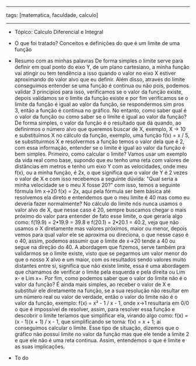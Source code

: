 
---

tags: [matematica, faculdade, calculo]

---

- Tópico: 
	Calculo Diferencial e Integral

- O que foi tratado?
	 Conceitos e definições do que é um limite de uma função

- Resumo com as minhas palavras
	 De forma simples o limite serve para definir em qual ponto do eixo Y, de um plano cartesiano, a minha função vai atingir ou tem tendência a isso quando o valor no eixo X estiver aproximando do valor alvo que eu definir. Além disso, através do limite conseguimos entender se uma função é continua ou não pois, podemos validar 3 princípios para isso, verificamos se o valor da função existe, depois validamos se o limite da função existe e por fim verificamos se o limite da função é igual ao valor da função, se respondermos sim pros 3, então a função é continua no gráfico. No entanto, como saber qual é o valor da função ou como saber se o limite é igual ao valor da função? De forma simples, o valor da função é o resultado que dá quando, ao definirmos o número alvo que queremos buscar de X, exemplo, X → 10 e substituímos X no cálculo da função, exemplo, uma função f(x) = x / 5, se substituirmos X e resolvermos a função temos o valor dela que é 2, com essa informação, entender se o limite é igual ao valor da função é bem simples. Primeiro, como calcular o limite? Vamos usar um exemplo da vida real como base, supondo que eu tenho uma reta com valores de distâncias em metros e tenho um eixo Y com as velocidades, onde meu f(x), ou a minha função, é 2x, o que significa que o valor de Y é 2 vezes o valor de X e com isso recebemos a seguinte dúvida: "Qual seria a minha velocidade se o meu X fosse 20?" com isso, temos a seguinte fórmula lim x→20 f(x) = 2x, aqui pela fórmula ser bem básica até resolvemos ela direto e entendemos que o meu limite é 40 mas como eu deveria fazer normalmente? No cálculo do limite nós nunca usamos o valor alvo de X, que nesse caso é 20, sempre buscamos chegar o mais próximo do valor para entender de fato esse limite, o que geraria algo como: f(19.9) = 2•19.9 = 39.8 e f(20.1) = 2•20.1 = 40.2, veja que não usamos o X diretamente mas valores próximos, maior ou menor, depois vemos para qual valor ele se aproxima ou direciona, o que nesse caso é o 40, assim, podemos assumir que o limite de x→20  tende a 40 ou segue na direção do 40. A abordagem que fizemos, serve também pra validarmos se o limite existe, visto que se pegarmos um valor menor do que o nosso X alvo e um maior, com os resultados sendo valores muito distantes entre si, significa que não existe limite, essa é uma abordagem que chamamos de verificar o limite pela esquerda e pela direita ou Lim x- e Lim x+. Por fim, como podemos saber que o valor do limite não é o valor da função? É ainda mais simples, ao receber o valor de X e substituir ele diretamente na função, se a sua resolução não resultar em um número real ou valor de verdade, então o valor do limite não é o valor da função, exemplo: f(x) = x² - 1  / x - 1, onde x→1 resultaria em 0/0 o que é impossível de resolver, assim, para resolver essa função e descobrir o limite teríamos que simplificar ela, virando algo como: f(x) = (x - 1)(x + 1) / x - 1, que simplificando se torna: f(x) = x + 1; aí conseguimos calcular o limite. Esse tipo de situação, dizemos que o gráfico não possui limite no valor da função mas que ele tende a limite 2 e que ele não é uma reta continua. Assim, entendemos o que é limite e as suas implicações.

- To do 
	 